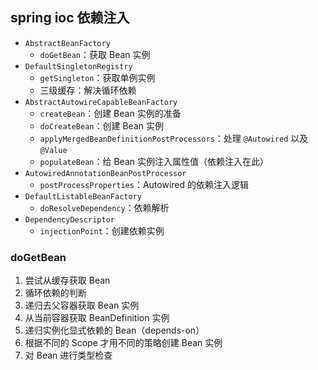 ## spring ioc 依赖注入

- `AbstractBeanFactory`
    - `doGetBean`：获取 Bean 实例
- `DefaultSingletonRegistry`
    - `getSingleton`：获取单例实例
    - 三级缓存：解决循环依赖
- `AbstractAutowireCapableBeanFactory`
    - `createBean`：创建 Bean 实例的准备
    - `doCreateBean`：创建 Bean 实例
    - `applyMergedBeanDefinitionPostProcessors`：处理 `@Autowired` 以及 `@Value`
    - `populateBean`：给 Bean 实例注入属性值（依赖注入在此）
- `AutowiredAnnotationBeanPostProcessor`
    - `postProcessProperties`：Autowired 的依赖注入逻辑
- `DefaultListableBeanFactory`
    - `doResolveDependency`：依赖解析
- `DependencyDescriptor`
    - `injectionPoint`：创建依赖实例
    
### doGetBean

1. 尝试从缓存获取 Bean
2. 循环依赖的判断
3. 递归去父容器获取 Bean 实例
4. 从当前容器获取 BeanDefinition 实例
5. 递归实例化显式依赖的 Bean（depends-on）
6. 根据不同的 Scope 才用不同的策略创建 Bean 实例
7. 对 Bean 进行类型检查